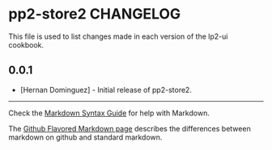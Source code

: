 pp2-store2 CHANGELOG
================

This file is used to list changes made in each version of the lp2-ui cookbook.

0.0.1
-----
- [Hernan Dominguez] - Initial release of pp2-store2.

- - -
Check the [Markdown Syntax Guide](http://daringfireball.net/projects/markdown/syntax) for help with Markdown.

The [Github Flavored Markdown page](http://github.github.com/github-flavored-markdown/) describes the differences between markdown on github and standard markdown.
